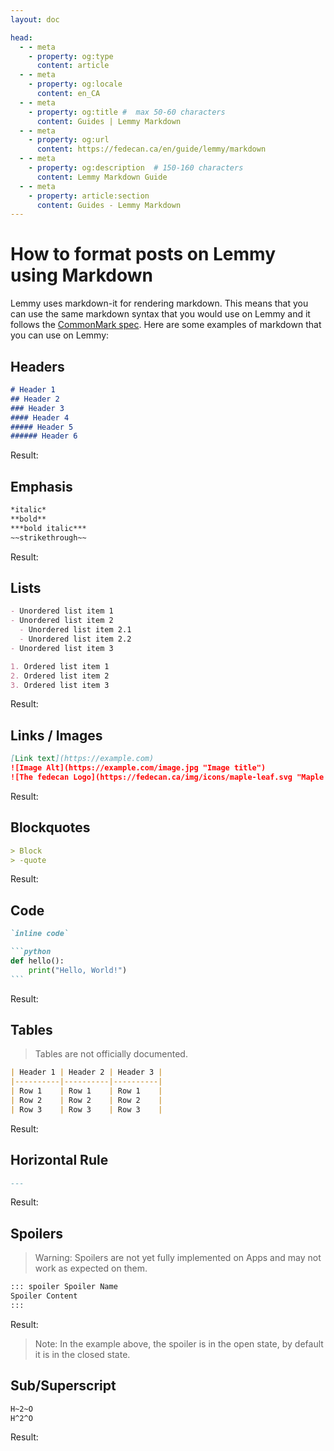 ```yaml
---
layout: doc

head:
  - - meta
    - property: og:type
      content: article
  - - meta
    - property: og:locale
      content: en_CA
  - - meta
    - property: og:title #  max 50-60 characters
      content: Guides | Lemmy Markdown
  - - meta
    - property: og:url
      content: https://fedecan.ca/en/guide/lemmy/markdown
  - - meta
    - property: og:description  # 150-160 characters
      content: Lemmy Markdown Guide
  - - meta
    - property: article:section
      content: Guides - Lemmy Markdown
---
```


# How to format posts on Lemmy using Markdown

Lemmy uses markdown-it for rendering markdown. This means that you can use the same markdown syntax that you would use on Lemmy and it follows the [CommonMark spec](https://commonmark.org/). Here are some examples of markdown that you can use on Lemmy:

## Headers

```markdown
# Header 1
## Header 2
### Header 3
#### Header 4
##### Header 5
###### Header 6
```

Result:

<ThemedImage  lightImageUrl="/img/guide/markdown/headers_light.png" darkImageUrl="/img/guide/markdown/headers_dark.png" alt="Markdown Headers"/>


## Emphasis

```markdown
*italic*  
**bold**  
***bold italic***  
~~strikethrough~~
```

Result:

<ThemedImage  lightImageUrl="/img/guide/markdown/emphasis_light.png" darkImageUrl="/img/guide/markdown/emphasis_dark.png" alt="Markdown Emphasis"/>


## Lists

```markdown
- Unordered list item 1
- Unordered list item 2
  - Unordered list item 2.1
  - Unordered list item 2.2
- Unordered list item 3

1. Ordered list item 1
2. Ordered list item 2
3. Ordered list item 3
```

Result:

<ThemedImage  lightImageUrl="/img/guide/markdown/lists_light.png" darkImageUrl="/img/guide/markdown/lists_dark.png" alt="Markdown Emphasis"/>



## Links / Images

```markdown
[Link text](https://example.com)  
![Image Alt](https://example.com/image.jpg "Image title")  
![The fedecan Logo](https://fedecan.ca/img/icons/maple-leaf.svg "Maple Leaf")
```

Result:

<ThemedImage  lightImageUrl="/img/guide/markdown/links_images_light.png" darkImageUrl="/img/guide/markdown/links_images_dark.png" alt="Markdown Links/Images"/>


## Blockquotes

```markdown
> Block  
> -quote
```

Result:

<ThemedImage  lightImageUrl="/img/guide/markdown/blockquotes_light.png" darkImageUrl="/img/guide/markdown/blockquotes_dark.png" alt="Markdown Blockquotes"/>


## Code

````markdown
`inline code`  

```python
def hello():
    print("Hello, World!")
```
````

Result:

<ThemedImage  lightImageUrl="/img/guide/markdown/code_light.png" darkImageUrl="/img/guide/markdown/code_dark.png" alt="Markdown Inline/Blockcode"/>


## Tables

> Tables are not officially documented.

```markdown
| Header 1 | Header 2 | Header 3 |
|----------|----------|----------|
| Row 1    | Row 1    | Row 1    |
| Row 2    | Row 2    | Row 2    |
| Row 3    | Row 3    | Row 3    |
```

Result:

<ThemedImage  lightImageUrl="/img/guide/markdown/tables_light.png" darkImageUrl="/img/guide/markdown/tables_dark.png" alt="Markdown Tables"/>

## Horizontal Rule

```markdown
---
```

Result:

<ThemedImage  lightImageUrl="/img/guide/markdown/horizontal_rule_light.png" darkImageUrl="/img/guide/markdown/horizontal_rule_dark.png" alt="Markdown Horizontal Rule"/>


## Spoilers

> Warning: Spoilers are not yet fully implemented on Apps and may not work as expected on them.

```markdown
::: spoiler Spoiler Name
Spoiler Content
:::
```

Result:

<ThemedImage  lightImageUrl="/img/guide/markdown/spoilers_light.png" darkImageUrl="/img/guide/markdown/spoilers_dark.png" alt="Markdown Spoilers"/>

> Note: In the example above, the spoiler is in the open state, by default it is in the closed state.

## Sub/Superscript

```markdown
H~2~O
H^2^O
```

Result:

<ThemedImage  lightImageUrl="/img/guide/markdown/sub_superscript_light.png" darkImageUrl="/img/guide/markdown/sub_superscript_dark.png" alt="Markdown Sub/Superscript"/>